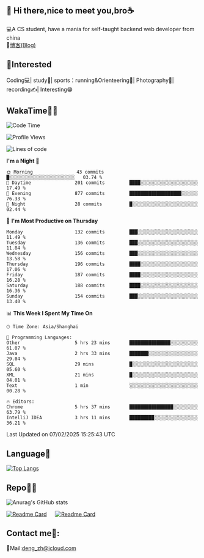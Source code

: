 👋 Hi there,nice to meet you,bro☕
---
💻A CS student, have a mania for self-taught backend web developer from china   
📌[博客(Blog)](https://github.com/HealUP/MyBlog)

 <!-- waka-box start -->
 <!-- waka-box end -->
 
🧲**Interested**
--
Coding💻| study📖| sports：running&Orienteering🏃‍| Photography📸| recording✍️| Interesting😁

WakaTime👨‍💻
---
<!--START_SECTION:waka-->
![Code Time](http://img.shields.io/badge/Code%20Time-2%2C488%20hrs%2014%20mins-blue)

![Profile Views](http://img.shields.io/badge/Profile%20Views-8-blue)

![Lines of code](https://img.shields.io/badge/From%20Hello%20World%20I%27ve%20Written-205.1%20thousand%20lines%20of%20code-blue)

**I'm a Night 🦉** 

```text
🌞 Morning                43 commits          █░░░░░░░░░░░░░░░░░░░░░░░░   03.74 % 
🌆 Daytime                201 commits         ████░░░░░░░░░░░░░░░░░░░░░   17.49 % 
🌃 Evening                877 commits         ███████████████████░░░░░░   76.33 % 
🌙 Night                  28 commits          █░░░░░░░░░░░░░░░░░░░░░░░░   02.44 % 
```
📅 **I'm Most Productive on Thursday** 

```text
Monday                   132 commits         ███░░░░░░░░░░░░░░░░░░░░░░   11.49 % 
Tuesday                  136 commits         ███░░░░░░░░░░░░░░░░░░░░░░   11.84 % 
Wednesday                156 commits         ███░░░░░░░░░░░░░░░░░░░░░░   13.58 % 
Thursday                 196 commits         ████░░░░░░░░░░░░░░░░░░░░░   17.06 % 
Friday                   187 commits         ████░░░░░░░░░░░░░░░░░░░░░   16.28 % 
Saturday                 188 commits         ████░░░░░░░░░░░░░░░░░░░░░   16.36 % 
Sunday                   154 commits         ███░░░░░░░░░░░░░░░░░░░░░░   13.40 % 
```


📊 **This Week I Spent My Time On** 

```text
🕑︎ Time Zone: Asia/Shanghai

💬 Programming Languages: 
Other                    5 hrs 23 mins       ███████████████░░░░░░░░░░   61.07 % 
Java                     2 hrs 33 mins       ███████░░░░░░░░░░░░░░░░░░   29.04 % 
SQL                      29 mins             █░░░░░░░░░░░░░░░░░░░░░░░░   05.60 % 
XML                      21 mins             █░░░░░░░░░░░░░░░░░░░░░░░░   04.01 % 
Text                     1 min               ░░░░░░░░░░░░░░░░░░░░░░░░░   00.28 % 

🔥 Editors: 
Chrome                   5 hrs 37 mins       ████████████████░░░░░░░░░   63.79 % 
IntelliJ IDEA            3 hrs 11 mins       █████████░░░░░░░░░░░░░░░░   36.21 % 
```


 Last Updated on 07/02/2025 15:25:43 UTC
<!--END_SECTION:waka-->

Language🚀
---
[![Top Langs](https://github-readme-stats.vercel.app/api/top-langs/?username=HealUP&layout=compact&hide_border=true)](https://github.com/HealUP)

Repo🧑‍💻
---
![Anurag's GitHub stats](https://github-readme-stats.vercel.app/api?username=HealUP&count_private=true&show_icons=true&theme=gruvbox&hide_border=true) 

[![Readme Card](https://github-readme-stats.vercel.app/api/pin/?username=HealUP&repo=InternetEy&theme=transparent)](https://github.com/HealUP/InternetEy) &emsp;
[![Readme Card](https://github-readme-stats.vercel.app/api/pin/?username=HealUP&repo=CampusExperience&theme=transparent)](https://github.com/HealUP/CampusExperience)


Contact me📱:
---
📮Mail:deng_zh@icloud.com  

